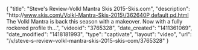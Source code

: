 {
    "title": "Steve's Review-Volkl Mantra Skis 2015-Skis.com",
    "description": "http:\/\/www.skis.com\/Volkl-Mantra-Skis-2015\/362640P,default,pd.html The Volkl Mantra is back this season with a makeover. Now with a fully rockered profile th...",
    "videoid": "3765328",
    "date_created": "1411361069",
    "date_modified": "1418181993",
    "type": "captivate",
    "layout": "video",
    "url": "\/v\/steve-s-review-volkl-mantra-skis-2015-skis-com\/3765328"
}